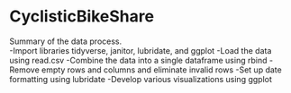 # CyclisticBikeShare
Summary of the data process.  
  -Import libraries tidyverse, janitor, lubridate, and ggplot  -Load the data using read.csv  -Combine the data into a single dataframe using rbind 
  -Remove empty rows and columns and eliminate invalid rows 
  -Set up date formatting using lubridate 
  -Develop various visualizations using ggplot 

